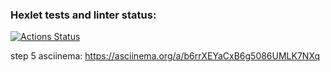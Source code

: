 ### Hexlet tests and linter status:
[![Actions Status](https://github.com/hi-ar/java-project-71/workflows/hexlet-check/badge.svg)](https://github.com/hi-ar/java-project-71/actions)

step 5 asciinema: https://asciinema.org/a/b6rrXEYaCxB6g5086UMLK7NXq